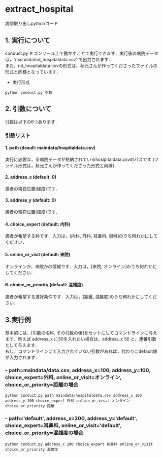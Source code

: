 # extract_hospital
病院取り出しpythonコード

## 1. 実行について  
conduct.py をコンソール上で動かすことで実行できます．実行後の病院データは，'maindata/nd_hospitaldata.csv' で出力されます．  
また，nd_hospitaldata.csvの形式は，秋元さんが作ってくださったファイルの形式と同様となっています．  
  - 実行形式
  ~~~
  python conduct.py 引数  
  ~~~

## 2. 引数について  
引数は以下の6つあります．  
### 引数リスト
#### 1. path (deault: maindata/hospitaldata.csv)  
実行に必要な，全病院データが格納されているhosipitaldata.csvのパスです (ファイル形式は，秋元さんが作ってくださった形式と同様）．  
#### 2. address_x (default: 0)  
患者の現在位置(経度)です．  
#### 3. address_y (default: 0)  
患者の現在位置(緯度)です．  
#### 4. choice_expert (default: 内科)  
患者が希望する科です．入力は，[内科, 外科, 耳鼻科, 眼科]のうち何れかにしてください．  
#### 5. online_or_visit (default: 来院)  
オンラインか，来院かの情報です．入力は，[来院, オンライン]のうち何れかにしてください．  
#### 6. choice_or_priority (default: 混雑度)  
患者が希望する選好条件です．入力は，[距離, 混雑度]のうち何れかにしてください．

## 3.実行例
基本的には，[引数の名称, その引数の値]をセットにしてコマンドラインに与えます．例えば address_x に50を入れたい場合は，address_x 50 と，連番引数として与えます．  
もし，コマンドラインにて入力されていない引数があれば，代わりにdefault値が入力されます．  
### - path=maindata/data.csv, address_x=100, address_y=100, choice_expert=外科, online_or_visit=オンライン, choice_or_priority=距離の場合  
~~~
python conduct.py path maindata/hospitaldata.csv address_x 100 address_y 100 choice_expert 外科 online_or_visit オンライン choice_or_priority 距離 
~~~
### - path='default', address_x=200, address_y='default', choice_expert=耳鼻科, online_or_visit='default', choice_or_priority=混雑度の場合  
~~~
python conduct.py address_x 200 choice_expert 耳鼻科 online_or_visit choice_or_priority 混雑度 
~~~
